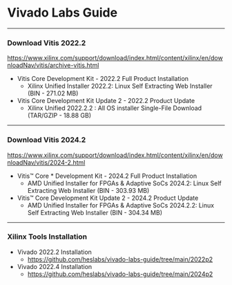# Vivado Labs Guide


---
### Download Vitis 2022.2
https://www.xilinx.com/support/download/index.html/content/xilinx/en/downloadNav/vitis/archive-vitis.html

* Vitis Core Development Kit - 2022.2  Full Product Installation
  * Xilinx Unified Installer 2022.2: Linux Self Extracting Web Installer (BIN - 271.02 MB)
* Vitis Core Development Kit Update 2 - 2022.2  Product Update
  * Xilinx Unified 2022.2.2 : All OS installer Single-File Download (TAR/GZIP - 18.88 GB)
  
---
### Download Vitis 2024.2
https://www.xilinx.com/support/download/index.html/content/xilinx/en/downloadNav/vitis/2024-2.html

* Vitis™ Core * Development Kit - 2024.2  Full Product Installation
  * AMD Unified Installer for FPGAs & Adaptive SoCs 2024.2: Linux Self Extracting Web Installer (BIN - 303.93 MB)
* Vitis™ Core Development Kit Update 2 - 2024.2  Product Update
  * AMD Unified Installer for FPGAs & Adaptive SoCs 2024.2.2: Linux Self Extracting Web Installer (BIN - 304.34 MB)


---
### Xilinx Tools Installation

* Vivado 2022.2 Installation
    * https://github.com/heslabs/vivado-labs-guide/tree/main/2022p2
* Vivado 2022.4 Installation
    * https://github.com/heslabs/vivado-labs-guide/tree/main/2024p2
